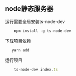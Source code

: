 ## node静态服务器
运行需要全局安装ts-node-dev
```javascript
    npm install -g ts-node-dev
```
下载项目依赖
```javascript
   yarn add
```
运行项目
```javascript
    ts-node-dev index.ts
```